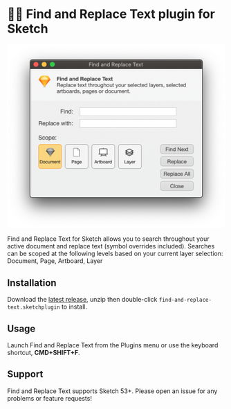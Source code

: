 
# 🕵🏻‍ Find and Replace Text plugin for Sketch

![Screenshot](assets/screenshot.png)

Find and Replace Text for Sketch allows you to search throughout your active document and replace text (symbol overrides included). Searches can be scoped at the following levels based on your current layer selection: Document, Page, Artboard, Layer

## Installation

Download the [latest release](https://github.com/chriswetterman/sketch-find-and-replace-text/releases/latest/download/find-and-replace-text.sketchplugin.zip), unzip then double-click `find-and-replace-text.sketchplugin` to install.

## Usage

Launch Find and Replace Text from the Plugins menu or use the keyboard shortcut, **CMD+SHIFT+F**.

## Support

Find and Replace Text supports Sketch 53+. Please open an issue for any problems or feature requests!

